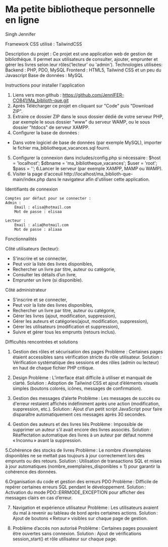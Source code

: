 # Ma petite bibliotheque personnelle en ligne

Singh Jennifer 

Framework CSS utilisé : TailwindCSS

Description du projet :
    Ce projet est une application web de gestion de bibliothèque.
    Il permet aux utilisateurs de consulter, ajouter, emprunter et gérer les livres selon leur rôles('lecteur' ou 'admin').
Technologies utilisées:
    Backend : PHP, PDO, MySQL
    Frontend : HTML5, Tailwind CSS et un peu du Javascript
    Base de données : MySQL



Instructions pour installer l'application

1. Liens vers mon github : https://github.com/JennIFER-CO841/Ma_biblioth-que.git
2. Après Télécharger ce projet en cliquant sur "Code" puis "Download ZIP".
3. Extraire ce dossier ZIP dans le sous dossier dédié de votre serveur PHP, par exemple le sous dossier "www" du serveur WAMP, ou le sous dossier "htdocs" de serveur XAMPP.
4.  Configurer la base de données :        
- Dans votre logiciel de base de données (par exemple MySQL), importer le fichier ma_bibliotheque_vacances.sql fourni.
5. Configurer la connexion dans includes/config.php si nécessaire :
    $host = 'localhost';
    $dbname = 'ma_bibliotheque_vacances';
    $user = 'root';
    $pass = '';
6.Lancer le serveur (par exemple XAMPP, MAMP ou WAMP).
7. Visiter la page d'acceuil http://localhost/ma_biblioth-que-main/index.php dans le navigateur afin d'utiliser cette application.



Identifiants de connexion

    Comptes par défaut pour se connecter :
    Admin : 
        Email : elisa@hotmail.com
        Mot de passe : elisaa

    Lecteur : 
        Email : alia@hotmail.com
        Mot de passe : aliaaa



Fonctionnalités 

Côté utilisateurs (lecteur):
- S'inscrire et se connecter,
- Peut voir la liste des livres disponibles,
- Rechercher un livre par titre, auteur ou catégorie,
- Consulter les détails d’un livre,
- Emprunter un livre (si disponible).

Côté administrateur
- S'inscrire et se connecter,
- Peut voir la liste des livres disponibles,
- Rechercher un livre par titre, auteur ou catégorie,
- Gérer les livres (ajout, modification, suppression),
- Gérer les auteurs et catégories(ajout, modification, suppression),
- Gérer les utilisateurs (modification et suppression),
- Suivre et gérer tous les emprunts (retours inclus).





Difficultés rencontrées et solutions

1. Gestion des rôles et sécurisation des pages
Problème : Certaines pages étaient accessibles sans vérification stricte du rôle utilisateur.
Solution : Vérification systématique des sessions et des rôles (admin ou lecteur) en haut de chaque fichier PHP critique.

2. Design
Problème : L’interface était difficile à utiliser et manquait de clarté.
Solution : Adoption de Tailwind CSS et ajout d’éléments visuels simples (boutons colorés, icônes, messages de confirmation).

3. Gestion des messages d’alerte
Problème : Les messages de succès ou d'erreur restaient affichés indéfiniment après une action (modification, suppression, etc.).
Solution : Ajout d’un petit script JavaScript pour faire disparaître automatiquement ces messages après 30 secondes.

4. Gestion des auteurs et des livres liés
Problème : Impossible de supprimer un auteur s’il avait encore des livres associés.
Solution : Réaffectation automatique des livres à un auteur par défaut nommé « Inconnu » avant la suppression.

5.Cohérence des stocks de livres
Problème : Le nombre d’exemplaires disponibles ne se mettait pas toujours à jour correctement lors des emprunts ou des retours.
Solution : Utilisation de transactions SQL et mises à jour automatiques (nombre_exemplaires_disponibles ± 1) pour garantir la cohérence des données.

6.Organisation du code et gestion des erreurs PDO
Problème : Difficile de repérer certaines erreurs SQL pendant le développement.
Solution : Activation du mode PDO::ERRMODE_EXCEPTION pour afficher des messages clairs en cas d’erreur.

7. Navigation et expérience utilisateur
Problème : Les utilisateurs avaient du mal à revenir au tableau de bord après certaines actions.
Solution : Ajout de boutons « Retour » visibles sur chaque page de gestion.

8. Problème d’accès non autorisé
Problème : Certaines pages pouvaient être ouvertes sans connexion.
Solution : Ajout de vérifications session_start() et rôle utilisateur sur chaque page.
